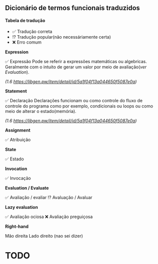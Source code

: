## Dicionário de termos funcionais traduzidos

#### Tabela de tradução
- :white_check_mark: Tradução correta
- :interrobang: Tradução popular(não necessáriamente certa)
- :x: Erro comum

**Expression**

:white_check_mark: Expressão
Pode se referir a expressões matemáticas ou algebricas. Geralmente com o intuito de gerar um valor por meio de avaliação(*ver Evaluation*).

*(1.6 https://libgen.pw/item/detail/id/5a1f04f13a044650f5087e0a)*

**Statement** 

:white_check_mark: Declaração
Declarações funcionam ou como controle do fluxo de controle do programa como por exemplo, condicionais ou loops ou como meio de alterar o estado(memória).

*(1.6 https://libgen.pw/item/detail/id/5a1f04f13a044650f5087e0a)*

**Assignment**

:white_check_mark: Atribuição

**State**

:white_check_mark: Estado

**Invocation**

:white_check_mark: Invocação

**Evaluation / Evaluate**

:white_check_mark: Avaliação / evaliar
:interrobang: Avaluação / Avaluar

**Lazy evaluation**

:white_check_mark: Avaliação ociosa
:x: Avaliação preguiçosa

**Right-hand**

Mão direita
Lado direito
(nao sei dizer)

# TODO
